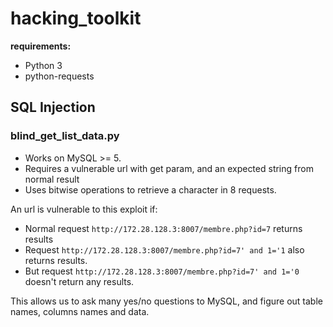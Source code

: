 # hacking_toolkit

**requirements:**

* Python 3
* python-requests


## SQL Injection

### blind_get_list_data.py
* Works on MySQL >= 5.
* Requires a vulnerable url with get param, and an expected string from normal result
* Uses bitwise operations to retrieve a character in 8 requests.

An url is vulnerable to this exploit if:

* Normal request `http://172.28.128.3:8007/membre.php?id=7` returns results
* Request `http://172.28.128.3:8007/membre.php?id=7' and 1='1` also
  returns results.
* But request `http://172.28.128.3:8007/membre.php?id=7' and 1='0`
  doesn't return any results.

This allows us to ask many yes/no questions to MySQL, and figure out table
names, columns names and data.

